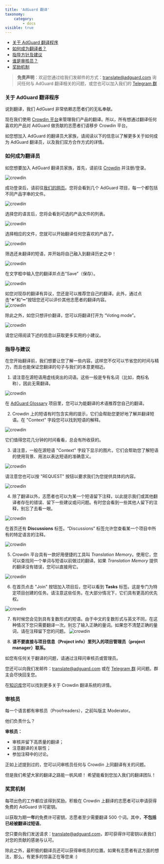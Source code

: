 ```yaml
---
title: 'AdGuard 翻译'
taxonomy:
    category:
        - docs
visible: true 
---
```


* [关于 AdGuard 翻译程序](#program)
* [如何成为翻译者？](#become-translator)
* [指导方针及建议](#guidelines)
* [谁是审核员？](#proofreaders)
* [奖励机制](#rewards)

>**免责声明**：欢迎您通过给我们发邮件的方式：[translate@adguard.com](mailto:translate@adguard.com) 询问任何与 AdGuard 翻译相关的问题，或您也可以加入我们的 [Telegram 群](https://t.me/joinchat/U9KaRKwV7g1K3egN)

<a name="program"></a>
### 关于 AdGuard 翻译程序

说到翻译，我们 AdGuard 非常依赖志愿者们的无私奉献。

现在我们使用 [Crowdin 平台](https://crowdin.com/)来管理我们产品的翻译。所以，所有想通过翻译任何喜欢的产品对 AdGuard 做贡献的志愿者们请移步 Crowdin 平台。

如您想加入 AdGuard 的翻译员大家族，请阅读以下的信息以了解更多关于如何成为 AdGuard 翻译员，以及我们双方合作方式的详情。
<a name="become-translator"></a>

### 如何成为翻译员

如您想要加入 AdGuard 翻译员家族，首先，请前往 [Crowdin](https://crowdin.com/) 并注册/登录。

![crowdin](https://cdn.adguard.com/public/Adguard/kb/en/ag-translations/main-screen.png) 

成功登录后，请前往[我们的网页](https://crowdin.com/profile/adguard/)。您将会看到几个 AdGuard 项目，每一个都包括不同产品字串的文件。

![crowdin](https://cdn.adguard.com/public/Adguard/kb/en/ag-translations/projects.png) 

选择您的语言后，您将会看到可选的产品文件的列表。

![crowdin](https://cdn.adguard.com/public/Adguard/kb/en/ag-translations/languages.png) 

选择相应的文件，您就可以开始翻译任何您喜欢的产品了。

![crowdin](https://cdn.adguard.com/public/Adguard/kb/en/ag-translations/folders.png) 

筛选还未翻译的短语，并开始将自己融入到翻译历史之中！

![crowdin](https://cdn.adguard.com/public/Adguard/kb/en/ag-translations/filter.png) 

在文字框中输入您的翻译并点击“Save”（保存）。

![crowdin](https://cdn.adguard.com/public/Adguard/kb/en/ag-translations/text-box.png) 

如您对现存的翻译有异议，您还是可以推荐您自己的翻译。此外，通过点击“➕”和“➖”按钮您还可以评价其他志愿者的翻译内容。  
![crowdin](https://cdn.adguard.com/public/Adguard/kb/en/ag-translations/vote.png) 

除此之外，如您只想评价翻译，您可以将翻译打开为 “Voting mode”。

![crowdin](https://cdn.adguard.com/public/Adguard/kb/en/ag-translations/mode.png)

请您记得阅读下述的信息以获取更多实用的小建议。
 
<a name="guidelines"></a>

### 指导与建议

在您开始翻译前，我们想要让您了解一些内容。这样您不仅可以节省您的时间与精力，而且也能保证您翻译的句子与我们的本意更相近。

1. 请注意在源短语用虚线突出的词语。这些一般是专有名词（比如，商标名称），因此无需翻译。

![crowdin](https://cdn.adguard.com/public/Adguard/kb/en/ag-translations/terms.png) 

在 [AdGuard Glossary](https://crowdin.com/project/adguard-glossary) 项目里，您可以为能翻译的术语推荐您自己的翻译。

2. Crowdin 上的短语有时包含实用的提示，它们会帮助您更好地了解并翻译短语。在 "Context" 字段您可以找到短语的解释。

![crowdin](https://cdn.adguard.com/public/Adguard/kb/en/ag-translations/context-note.png) 

它们值得您花几分钟的时间看看，总会有所收获的。

3. 请注意，一般在源短语 "Context" 字段下显示的图片。它们会帮助您了解短语的使用背景、用法以表达短语的准确意义。

![crowdin](https://cdn.adguard.com/public/Adguard/kb/en/ag-translations/screenshot.png) 

请注意您也可以按 "REQUEST" 按钮以要求我们为您提供具体的内容。

![crowdin](https://cdn.adguard.com/public/Adguard/kb/en/ag-translations/request.png) 

4. 除了翻译以外，志愿者也可以为某一个短语留下注释，以此提示我们或其他翻译者存在的错误、留下一些建议或问问题。有时您会看到一些其他人留下的注释，别忘了去看一眼。

![crowdin](https://cdn.adguard.com/public/Adguard/kb/en/ag-translations/comments.png) 

在首页还有 **Discussions** 标签。“Discussions” 标签允许您查看某一个项目中所有的特定语言的注释。

![crowdin](https://cdn.adguard.com/public/Adguard/kb/en/ag-translations/discussions.png) 

5. Crowdin 平台具有一款好用便捷的工具叫 _Translation Memory_。使用它，您可以查找同一个单词与短语以前做过的翻译。如果 _Translation Memory_ 提供的翻译没有错误，您可以直接用它。

![crowdin](https://cdn.adguard.com/public/Adguard/kb/en/ag-translations/tm.png) 

6. 在首页点击 "Join" 按钮加入项目后，您可以看到 **Tasks** 标签。这是专门为特定项目创建的任务。请注意这些任务。在大部分情况下，它们具有更高的优先权。

![crowdin](https://cdn.adguard.com/public/Adguard/kb/en/ag-translations/tasks.png) 

7. 有时候您会见到具有复数形式的短语。由于中文的复数形式与英文不同，在这种情况下您只需要翻译一次。别忘了输入正确的量词。如果您不清楚正确的量词，请在注释留下您的问题。
![crowdin](https://cdn.adguard.com/public/Adguard/kb/en/ag-translations/plurals_cn.png) 

8. **请不要直接与项目信息（Project info）里列入的项目管理员（project manager）联系。**

如您有任何关于翻译的问题，请通过注释问审核员或管理员。

您还可以向我们发邮件：[translate@adguard.com](mailto:translate@adguard.com) 或在 [Telegram 群](https://t.me/joinchat/CBcY6Au3K0AtD35a2r1y8w) 问问题。群主会尽快回复您。

在[知识库](https://support.crowdin.com/?utm_source=email&utm_campaign=md_en_2019-07-29_27&utm_medium=other&utm_content=body)您可以找到更多关于 Crowdin 翻译系统的详情。

<a name="proofreaders"></a>
### 审核员

每一个语言都有审核员（Proofreaders），之前叫版主 Moderator。

他们负责什么？

**审核员：**
- 审核并留下高质量的翻译；
- 注意翻译的关联性；
- 参加注释中的讨论。

正如上述提到过的，您可以问审核员任何与 Crowdin 上同翻译有关的问题。

但是我们希望大家的翻译之路能一帆风顺！
希望能看到您加入我们的翻译团队！
<a name="rewards"></a>

### 奖赏机制

每项出色的工作都应该得到奖励。积极在 Crowdin 上翻译的志愿者可以申请获得免费的 AdGuard 许可密钥。

以获取为期**一年**的免费许可密钥，志愿者至少需要翻译 500 个词。其中，**不包括已经被翻译过短语**。

您只要向我们发送请求：[translate@adguard.com](mailto:translate@adguard.com)，即可获得许可密钥以表我们对您的贡献的感谢与认可。

除此之外，最积极的翻译员还可以获得审核员的位置。如果有志愿者有这方面的想法，那么，有更多的惊喜正在等您来 :)
